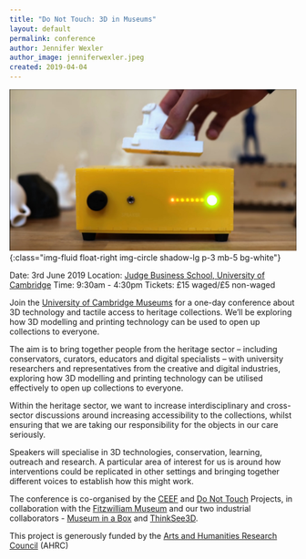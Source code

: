 ```yaml
---
title: "Do Not Touch: 3D in Museums"
layout: default
permalink: conference
author: Jennifer Wexler
author_image: jenniferwexler.jpeg
created: 2019-04-04
---
```


![An image of a Museum in a Box](/images/objects/museuminabox.jpg){:class="img-fluid float-right img-circle shadow-lg p-3 mb-5 bg-white"}

Date: 3rd June 2019
Location: [Judge Business School, University of Cambridge](https://www.jbs.cam.ac.uk/)
Time: 9:30am - 4:30pm
Tickets: £15 waged/£5 non-waged

Join the [University of Cambridge Museums](https://www.museums.cam.ac.uk/) for a one-day conference about 3D technology and tactile access to heritage collections. We’ll be exploring how 3D modelling and printing technology can be used to open up collections to everyone.

The aim is to bring together people from the heritage sector – including conservators, curators, educators and digital specialists – with university researchers and representatives from the creative and digital industries, exploring how 3D modelling and printing technology can be utilised effectively to open up collections to everyone.

Within the heritage sector, we want to increase interdisciplinary and cross-sector discussions around increasing accessibility to the collections, whilst ensuring that we are taking our responsibility for the objects in our care seriously.

Speakers will specialise in 3D technologies, conservation, learning, outreach and research.  A particular area of interest for us is around how interventions could be replicated in other settings and bringing together different voices to establish how this might work.

The conference is co-organised by the [CEEF](https://creative-economy.fitzmuseum.cam.ac.uk/) and [Do Not Touch](https://do-not-touch.fitzmuseum.cam.ac.uk/) Projects, in collaboration with the [Fitzwilliam Museum](https://fitzmuseum.cam.ac.uk) and our two industrial collaborators - [Museum in a Box](/partners/museuminabox/) and [ThinkSee3D](/partners/thinksee3d/).

This project  is generously funded by the [Arts and Humanities Research Council](https://ahrc.ukri.org/) (AHRC)
